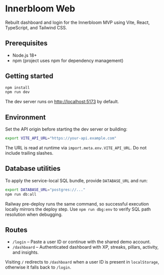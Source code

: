 # Innerbloom Web

Rebuilt dashboard and login for the Innerbloom MVP using Vite, React, TypeScript, and Tailwind CSS.

## Prerequisites
- Node.js 18+
- npm (project uses npm for dependency management)

## Getting started
```bash
npm install
npm run dev
```
The dev server runs on <http://localhost:5173> by default.

## Environment
Set the API origin before starting the dev server or building:

```bash
export VITE_API_URL="https://your-api.example.com"
```

The URL is read at runtime via `import.meta.env.VITE_API_URL`. Do not include trailing slashes.

## Database utilities

To apply the service-local SQL bundle, provide `DATABASE_URL` and run:

```bash
export DATABASE_URL="postgres://..."
npm run db:all
```

Railway pre-deploy runs the same command, so successful execution locally mirrors the deploy step. Use `npm run dbg:env` to verify SQL path resolution when debugging.

## Routes
- `/login` – Paste a user ID or continue with the shared demo account.
- `/dashboard` – Authenticated dashboard with XP, streaks, pillars, activity, and insights.

Visiting `/` redirects to `/dashboard` when a user ID is present in `localStorage`, otherwise it falls back to `/login`.
